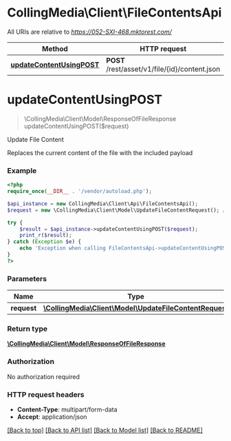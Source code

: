 # CollingMedia\Client\FileContentsApi

All URIs are relative to *https://052-SXI-468.mktorest.com/*

Method | HTTP request | Description
------------- | ------------- | -------------
[**updateContentUsingPOST**](FileContentsApi.md#updateContentUsingPOST) | **POST** /rest/asset/v1/file/{id}/content.json | Update File Content


# **updateContentUsingPOST**
> \CollingMedia\Client\Model\ResponseOfFileResponse updateContentUsingPOST($request)

Update File Content

Replaces the current content of the file with the included payload

### Example
```php
<?php
require_once(__DIR__ . '/vendor/autoload.php');

$api_instance = new CollingMedia\Client\Api\FileContentsApi();
$request = new \CollingMedia\Client\Model\UpdateFileContentRequest(); // \CollingMedia\Client\Model\UpdateFileContentRequest | request

try {
    $result = $api_instance->updateContentUsingPOST($request);
    print_r($result);
} catch (Exception $e) {
    echo 'Exception when calling FileContentsApi->updateContentUsingPOST: ', $e->getMessage(), PHP_EOL;
}
?>
```

### Parameters

Name | Type | Description  | Notes
------------- | ------------- | ------------- | -------------
 **request** | [**\CollingMedia\Client\Model\UpdateFileContentRequest**](../Model/\CollingMedia\Client\Model\UpdateFileContentRequest.md)| request |

### Return type

[**\CollingMedia\Client\Model\ResponseOfFileResponse**](../Model/ResponseOfFileResponse.md)

### Authorization

No authorization required

### HTTP request headers

 - **Content-Type**: multipart/form-data
 - **Accept**: application/json

[[Back to top]](#) [[Back to API list]](../../README.md#documentation-for-api-endpoints) [[Back to Model list]](../../README.md#documentation-for-models) [[Back to README]](../../README.md)

